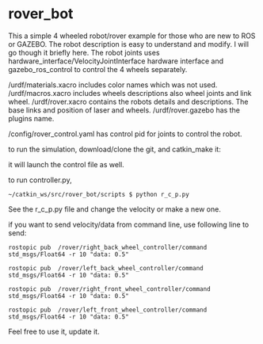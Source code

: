 # rover_bot

This a simple 4 wheeled robot/rover example for those who are new to ROS or GAZEBO. The robot description is easy to understand and modify. I will go though it briefly here. The robot joints uses hardware_interface/VelocityJointInterface hardware interface and gazebo_ros_control to control the 4 wheels separately.

/urdf/materials.xacro includes color names which was not used.
/urdf/macros.xacro includes wheels descriptions also wheel joints and link wheel.
/urdf/rover.xacro contains the robots details and descriptions. The base links and position of laser and wheels.
/urdf/rover.gazebo has the plugins name.

/config/rover_control.yaml has control pid for joints to control the robot.

to run the simulation, download/clone the git, and catkin_make it:


it will launch the control file as well.

to run controller.py, 

```~/catkin_ws/src/rover_bot/scripts $ python r_c_p.py```

See the r_c_p.py file and change the velocity or make a new one.

if you want to send velocity/data from command line, use following line to send:

```rostopic pub  /rover/right_back_wheel_controller/command std_msgs/Float64 -r 10 "data: 0.5"```

```rostopic pub  /rover/left_back_wheel_controller/command std_msgs/Float64 -r 10 "data: 0.5"```

```rostopic pub  /rover/right_front_wheel_controller/command std_msgs/Float64 -r 10 "data: 0.5"```

```rostopic pub  /rover/left_front_wheel_controller/command std_msgs/Float64 -r 10 "data: 0.5"```


Feel free to use it, update it.

